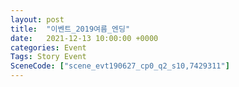 ```yaml
---
layout: post
title:  "이벤트_2019여름_엔딩"
date:   2021-12-13 10:00:00 +0000
categories: Event
Tags: Story Event
SceneCode: ["scene_evt190627_cp0_q2_s10,7429311"]
---
```

